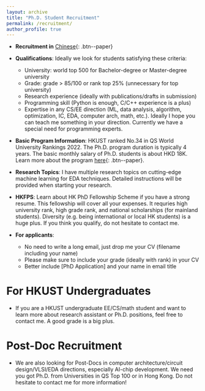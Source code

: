 ```yaml
---
layout: archive
title: "Ph.D. Student Recruitment"
permalink: /recruitment/
author_profile: true
---
```


* **Recruitment in** [Chinese](https://www.1point3acres.com/bbs/forum.php?mod=viewthread&tid=948482&page=1#pid17998340){: .btn--paper}

* **Qualifications**: Ideally we look for students satisfying these criteria: 
    * University: world top 500 for Bachelor-degree or Master-degree university 
    * Grade: grade > 85/100 or rank top 25% (unnecessary for top university)  
    * Research experience (ideally with publications/drafts in submission)  
    * Programming skill (Python is enough, C/C++ experience is a plus)  
    * Expertise in any CS/EE direction (ML, data analysis, algorithm, optimization, IC, EDA, computer arch, math, etc.). Ideally I hope you can teach me something in your direction. Currently we have a special need for programming experts. 

* **Basic Program Information**: HKUST ranked No.34 in QS World University Rankings 2022. The Ph.D. program duration is typically 4 years. The basic monthly salary of Ph.D. students is about HKD 18K. Learn more about the program [here](https://prog-crs.ust.hk/pgprog/2022-23/mphil-phd-ece){: .btn--paper}.

* **Research Topics**: I have multiple research topics on cutting-edge machine learning for EDA techniques. Detailed instructions will be provided when starting your research.

* **HKFPS**: Learn about HK PhD Fellowship Scheme if you have a strong resume. This fellowship will cover all your expenses. It requries high university rank, high grade rank, and national scholarships (for mainland students). Diversity (e.g. being international or local HK students) is a huge plus. If you think you qualify, do not hesitate to contact me. 

* **For applicants**:
    * No need to write a long email, just drop me your CV (filename including your name) 
    * Please make sure to include your grade (ideally with rank) in your CV   
    * Better include [PhD Application] and your name in email title 

For HKUST Undergraduates
======
* If you are a HKUST undergraduate EE/CS/math student and want to learn more about research assistant or Ph.D. positions, feel free to contact me. A good grade is a big plus.


Post-Doc Recruitment
======
* We are also looking for Post-Docs in computer architecture/circuit design/VLSI/EDA directions, especially AI-chip development. We need you got Ph.D. from Universities in QS Top 100 or in Hong Kong. Do not hesitate to contact me for more information!



